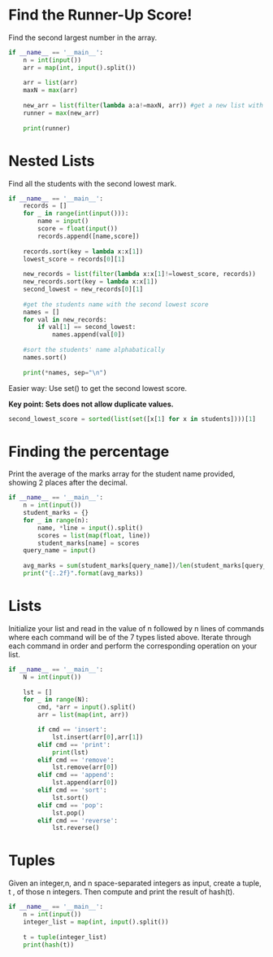 # Find the Runner-Up Score!
Find the second largest number in the array.
```py
if __name__ == '__main__':
    n = int(input())
    arr = map(int, input().split())
    
    arr = list(arr)
    maxN = max(arr)
    
    new_arr = list(filter(lambda a:a!=maxN, arr)) #get a new list with no max value in arr
    runner = max(new_arr)
    
    print(runner)
```

# Nested Lists
Find all the students with the second lowest mark.
```py
if __name__ == '__main__':
    records = []
    for _ in range(int(input())):
        name = input()
        score = float(input())        
        records.append([name,score])
    
    records.sort(key = lambda x:x[1])
    lowest_score = records[0][1]
    
    new_records = list(filter(lambda x:x[1]!=lowest_score, records)) 
    new_records.sort(key = lambda x:x[1])
    second_lowest = new_records[0][1]
    
    #get the students name with the second lowest score
    names = []
    for val in new_records:
        if val[1] == second_lowest:
            names.append(val[0])
            
    #sort the students' name alphabatically
    names.sort()
    
    print(*names, sep="\n")  
```

Easier way: Use set() to get the second lowest score.

**Key point: Sets does not allow duplicate values.**
```py
second_lowest_score = sorted(list(set([x[1] for x in students])))[1]
```

# Finding the percentage
Print the average of the marks array for the student name provided, showing 2 places after the decimal.
```py
if __name__ == '__main__':
    n = int(input())
    student_marks = {}
    for _ in range(n):
        name, *line = input().split()
        scores = list(map(float, line))
        student_marks[name] = scores
    query_name = input()
    
    avg_marks = sum(student_marks[query_name])/len(student_marks[query_name])
    print("{:.2f}".format(avg_marks))
```

# Lists
Initialize your list and read in the value of n followed by n lines of commands where each command will be of the 7 types listed above. 
Iterate through each command in order and perform the corresponding operation on your list.
```py
if __name__ == '__main__':
    N = int(input())
    
    lst = []
    for _ in range(N):
        cmd, *arr = input().split()
        arr = list(map(int, arr))

        if cmd == 'insert':
            lst.insert(arr[0],arr[1]) 
        elif cmd == 'print':
            print(lst)
        elif cmd == 'remove':
            lst.remove(arr[0])
        elif cmd == 'append':
            lst.append(arr[0])
        elif cmd == 'sort':
            lst.sort()
        elif cmd == 'pop':
            lst.pop()
        elif cmd == 'reverse':
            lst.reverse()
```

# Tuples
Given an integer,n, and n space-separated integers as input, create a tuple, t , of those n integers. Then compute and print the result of hash(t).
```py
if __name__ == '__main__':
    n = int(input())
    integer_list = map(int, input().split())
    
    t = tuple(integer_list)
    print(hash(t))
```
